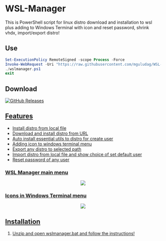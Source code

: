 # WSL-Manager
This is PowerShell script for linux distro download and installation to wsl plus adding to Windows Terminal with icon and reset password, shrink vhdx, import/export distro!

## Use

```powershell
Set-ExecutionPolicy RemoteSigned -scope Process -Force
Invoke-WebRequest -Uri "https://raw.githubusercontent.com/mguludag/WSL-Manager/main/wslmanager.ps1" -OutFile $pwd/wslmanager.ps1
./wslmanager.ps1
exit
```

## Download
<a href="https://github.com/mguludag/WSL-Manager/releases/latest/download/wslmanager.zip"><img alt="GitHub Releases" src="https://img.shields.io/github/downloads/mguludag/WSL-Manager/latest/total?label=Download%20Script&style=for-the-badge">
  
## Features
- Install distro from local file
- Download and install distro from URL
- Auto install essential utils to distro for create user
- Adding icon to windows terminal menu
- Export any distro to selected path
- Import distro from local file and show choice of set default user
- Reset password of any user

### WSL Manager main menu
<center>
<img src="https://github.com/mguludag/WSL-Manager/blob/main/Screenshot%202023-05-20%20115821.png?raw=true">
</center>

### Icons in Windows Terminal menu
<center>
<img src="https://github.com/mguludag/WSL-Distro-Downloader-Installer/blob/main/wintermwicons.png?raw=true">
</center>

## Installation
1. Unzip and open wslmanager.bat and follow the instructions!
